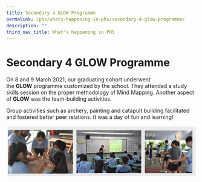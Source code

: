 ```yaml
---
title: Secondary 4 GLOW Programme
permalink: /phs/whats-happening-in-phs/secondary-4-glow-programme/
description: ""
third_nav_title: What's happening in PHS
---
```

# **Secondary 4 GLOW Programme**
  
On 8 and 9 March 2021, our graduating cohort underwent the **GLOW** programme customized by the school. They attended a study skills session on the proper methodology of Mind Mapping. Another aspect of **GLOW** was the team-building activities. 

Group activities such as archery, painting and catapult building facilitated and fostered better peer relations. It was a day of fun and learning!

![](/images/sec4.jpg)